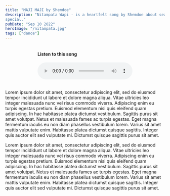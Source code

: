 ```yaml
---
title: "MAJI MAJI by Shemdoe"
description: "Nitampata Wapi - is a heartfelt song by Shemdoe about searching for the perfect woman after losing someone
special."
pubDate: "Sep 10 2022"
heroImage: "/nitampata.jpg"
tags: ["dance"]
---
```


<div
    style="width: 95%; margin: auto; display: flex; flex-direction: column; align-items: center; justify-content: center;">
    <div style="margin-bottom: 18px;">
        <h4>Listen to this song</h4>
        <audio controls>
            <source src="/musics/usiniharibie.mp3" type="audio/mpeg">
        </audio>
    </div>
</div>
<p>
    Lorem ipsum dolor sit amet, consectetur adipiscing elit, sed do eiusmod tempor
    incididunt ut labore et dolore magna aliqua. Vitae ultricies leo integer
    malesuada nunc vel risus commodo viverra. Adipiscing enim eu turpis egestas
    pretium. Euismod elementum nisi quis eleifend quam adipiscing. In hac habitasse
    platea dictumst vestibulum. Sagittis purus sit amet volutpat. Netus et malesuada
    fames ac turpis egestas. Eget magna fermentum iaculis eu non diam phasellus
    vestibulum lorem. Varius sit amet mattis vulputate enim. Habitasse platea
    dictumst quisque sagittis. Integer quis auctor elit sed vulputate mi. Dictumst
    quisque sagittis purus sit amet.
</p>

<p>
    Lorem ipsum dolor sit amet, consectetur adipiscing elit, sed do eiusmod tempor
    incididunt ut labore et dolore magna aliqua. Vitae ultricies leo integer
    malesuada nunc vel risus commodo viverra. Adipiscing enim eu turpis egestas
    pretium. Euismod elementum nisi quis eleifend quam adipiscing. In hac habitasse
    platea dictumst vestibulum. Sagittis purus sit amet volutpat. Netus et malesuada
    fames ac turpis egestas. Eget magna fermentum iaculis eu non diam phasellus
    vestibulum lorem. Varius sit amet mattis vulputate enim. Habitasse platea
    dictumst quisque sagittis. Integer quis auctor elit sed vulputate mi. Dictumst
    quisque sagittis purus sit amet.
</p>